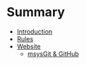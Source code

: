 # Summary

* [Introduction](README.md)
* [Rules](rules.md)
* [Website](chapter1.md)
  * [msysGit & GitHub](chapter1/nnwy.md)

